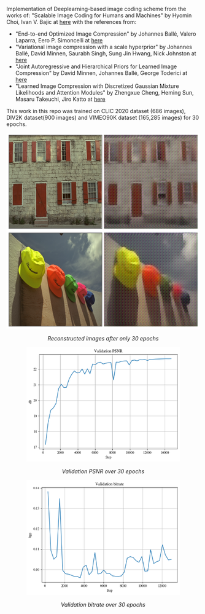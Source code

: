 Implementation of Deeplearning-based image coding scheme from the works of: "Scalable Image Coding for Humans and Machines" by Hyomin Choi, Ivan V. Bajic at [here](https://arxiv.org/abs/2107.08373) with the references from:
+ "End-to-end Optimized Image Compression" by Johannes Ballé, Valero Laparra, Eero P. Simoncelli at [here](https://arxiv.org/abs/1611.01704)
+ "Variational image compression with a scale hyperprior" by Johannes Ballé, David Minnen, Saurabh Singh, Sung Jin Hwang, Nick Johnston at [here](https://arxiv.org/abs/1802.01436)
+ "Joint Autoregressive and Hierarchical Priors for Learned Image Compression" by David Minnen, Johannes Ballé, George Toderici at [here](https://arxiv.org/abs/1809.02736)
+ "Learned Image Compression with Discretized Gaussian Mixture Likelihoods and Attention Modules" by Zhengxue Cheng, Heming Sun, Masaru Takeuchi, Jiro Katto at [here](https://arxiv.org/abs/2001.01568)

This work in this repo was trained on CLIC 2020 dataset (686 images), DIV2K dataset(900 images) and VIMEO90K dataset (165,285 images) for 30 epochs.

<p align="center">
<img alt="Reconstructed images after only 30 epochs" src="images/image.png" width=600>
</p>
<p align="center"><em>Reconstructed images after only 30 epochs</em></p>

<p align="center">
<img alt="Validation PSNR over 30 epochs" src="images/psnr.png" width=400>
</p>
<p align="center"><em>Validation PSNR over 30 epochs</em></p>

<p align="center">
<img alt="Validation PSNR over 30 epochs" src="images/bitrate.png" width=400>
</p>
<p align="center"><em>Validation bitrate over 30 epochs</em></p>
